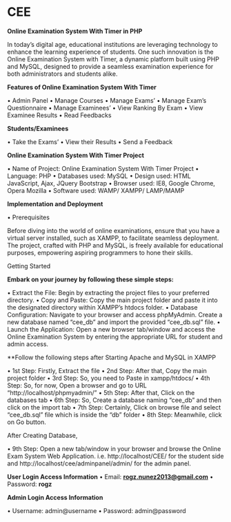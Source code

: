 # CEE

**Online Examination System With Timer in PHP**

In today’s digital age, educational institutions are leveraging technology to enhance the learning experience of students. One such innovation is the Online Examination System with Timer, a dynamic platform built using PHP and MySQL, designed to provide a seamless examination experience for both administrators and students alike.

**Features of Online Examination System With Timer**

•	Admin Panel
•	Manage Courses
•	Manage Exams’
•	Manage Exam’s Questionnaire
•	Manage Examinees’
•	View Ranking By Exam
•	View Examinee Results
•	Read Feedbacks

**Students/Examinees**

•	Take the Exams’
•	View their Results
•	Send a Feedback

**Online Examination System With Timer Project**

•	Name of Project: Online Examination System With Timer Project
•	Language: PHP
•	Databases used: MySQL
•	Design used: HTML JavaScript, Ajax, JQuery Bootstrap
•	Browser used: IE8, Google Chrome, Opera Mozilla
•	Software used: WAMP/ XAMPP/ LAMP/MAMP

**Implementation and Deployment**

•	Prerequisites

Before diving into the world of online examinations, ensure that you have a virtual server installed, such as XAMPP, to facilitate seamless deployment. The project, crafted with PHP and MySQL, is freely available for educational purposes, empowering aspiring programmers to hone their skills.

Getting Started

**Embark on your journey by following these simple steps:**

•	Extract the File: Begin by extracting the project files to your preferred directory.
•	Copy and Paste: Copy the main project folder and paste it into the designated directory within XAMPP’s htdocs folder.
•	Database Configuration: Navigate to your browser and access phpMyAdmin. Create a new database named “cee_db” and import the provided “cee_db.sql” file.
•	Launch the Application: Open a new browser tab/window and access the Online Examination System by entering the appropriate URL for student and admin access.

**Follow the following steps after Starting Apache and   MySQL in XAMPP

•	1st Step: Firstly, Extract the file
•	2nd Step: After that, Copy the main project folder
•	3rd Step: So, you need to Paste in xampp/htdocs/
•	4th Step: So, for now, Open a browser and go to URL “http://localhost/phpmyadmin/”
•	5th Step: After that, Click on the databases tab
•	6th Step: So, Create a database naming “cee_db” and then click on the import tab
•	7th Step: Certainly, Click on browse file and select “cee_db.sql” file which is inside the “db” folder
•	8th Step: Meanwhile, click on Go button.

 After Creating Database,


•	9th Step: Open a new tab/window in your browser and browse the Online Exam System Web Application. i.e. http://localhost/CEE/ for the student side and http://localhost/cee/adminpanel/admin/ for the admin panel.

**User Login Access Information**
•	Email: **rogz.nunez2013@gmail.com**
•	Password: **rogz**

**Admin Login Access Information**

•	Username: admin@username
•	Password: admin@password
